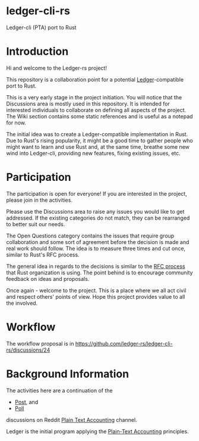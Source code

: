 # ledger-cli-rs
Ledger-cli (PTA) port to Rust

# Introduction

Hi and welcome to the Ledger-rs project!

This repository is a collaboration point for a potential [Ledger](https://ledger-cli.org/)-compatible port to Rust.

This is a very early stage in the project initiation. You will notice that the Discussions area is mostly used in this repository. It is intended for interested individuals to collaborate on defining all aspects of the project.
The Wiki section contains some static references and is useful as a notepad for now.

The initial idea was to create a Ledger-compatible implementation in Rust. Due to Rust's rising popularity, it might be a good time to gather people who might want to learn and use Rust and, at the same time, breathe some new wind into Ledger-cli, providing new features, fixing existing issues, etc.

# Participation

The participation is open for everyone! If you are interested in the project, please join in the activities.

Please use the Discussions area to raise any issues you would like to get addressed. If the existing categories do not match, they can be rearranged to better suit our needs.

The Open Questions category contains the issues that require group collaboration and some sort of agreement before the decision is made and real work should follow. The idea is to measure three times and cut once, similar to Rust's RFC process.

The general idea in regards to the decisions is similar to the [RFC process](https://rust-lang.github.io/rfcs/) that Rust organization is using. The point behind is to encourage community feedback on ideas and proposals.

Once again - welcome to the project. This is a place where we all act civil and respect others' points of view. Hope this project provides value to all the involved.

# Workflow

The workflow proposal is in https://github.com/ledger-rs/ledger-cli-rs/discussions/24

# Background Information

The activities here are a continuation of the

- [Post](https://www.reddit.com/r/plaintextaccounting/comments/yrit29/ledgercompatible_implementation_in_rust/), and
- [Poll](https://www.reddit.com/r/plaintextaccounting/comments/zjtz9x/interested_in_contributing_to_ledger_port_to_rust/)

discussions on Reddit [Plain Text Accounting](https://www.reddit.com/r/plaintextaccounting/) channel.

Ledger is the initial program applying the [Plain-Text Accounting](https://plaintextaccounting.org/) principles.

